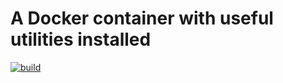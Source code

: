 # A Docker container with useful utilities installed 

[![build](https://github.com/alexhq/utility/actions/workflows/publish.yaml/badge.svg?branch=main)](https://github.com/alexhq/utility/actions/workflows/publish.yaml)